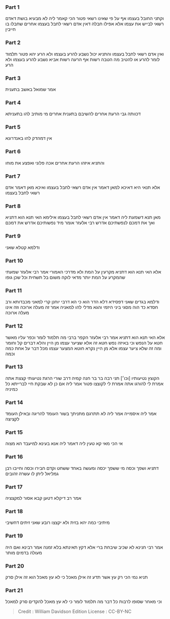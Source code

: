 
### Part 1
וקתני החובל בעצמו אף על פי שאינו רשאי פטור הכי קאמר ליה לא מבעיא בושת דאדם רשאי לבייש את עצמו אלא אפילו חבלה דאין אדם רשאי לחבל בעצמו אחרים שחבלו בו חייבין

### Part 2
ואין אדם רשאי לחבל בעצמו והתניא יכול נשבע להרע בעצמו ולא הרע יהא פטור תלמוד לומר להרע או להטיב מה הטבה רשות אף הרעה רשות אביא נשבע להרע בעצמו ולא הרע 

### Part 3
אמר שמואל באשב בתענית 

### Part 4
דכוותה גבי הרעת אחרים להשיבם בתענית אחרים מי מותיב להו בתעניתא 

### Part 5
אין דמהדק להו באנדרונא 

### Part 6
והתניא איזהו הרעת אחרים אכה פלוני ואפצע את מוחו 

### Part 7
אלא תנאי היא דאיכא למאן דאמר אין אדם רשאי לחבל בעצמו ואיכא מאן דאמר אדם רשאי לחבל בעצמו 

### Part 8
מאן תנא דשמעת ליה דאמר אין אדם רשאי לחבל בעצמו אילימא האי תנא הוא דתניא ואך את דמכם לנפשתיכם אדרש רבי אלעזר אומר מיד נפשותיכם אדרש את דמכם 

### Part 9
ודלמא קטלא שאני

### Part 10
אלא האי תנא הוא דתניא מקרעין על המת ולא מדרכי האמורי אמר רבי אלעזר שמעתי שהמקרע על המת יותר מדאי לוקה משום בל תשחית וכל שכן גופו 

### Part 11
ודלמא בגדים שאני דפסידא דלא הדר הוא כי הא דרבי יוחנן קרי למאני מכבדותא ורב חסדא כד הוה מסגי ביני היזמי והגא מדלי להו למאניה אמר זה מעלה ארוכה וזה אינו מעלה ארוכה

### Part 12
אלא האי תנא הוא דתניא אמר רבי אלעזר הקפר ברבי מה תלמוד לומר וכפר עליו מאשר חטא על הנפש וכי באיזה נפש חטא זה אלא שציער עצמו מן היין והלא דברים קל וחומר ומה זה שלא ציער עצמו אלא מן היין נקרא חוטא המצער עצמו מכל דבר על אחת כמה וכמה

### Part 13
הקוצץ נטיעותיו [וכו׳] תני רבה בר בר חנה קמיה דרב שורי הרגת נטיעותי קצצת אתה אמרת לי להורגו אתה אמרת לי לקוצצו פטור אמר ליה אם כן לא שבקת חיי לברייתא כל כמיניה 

### Part 14
אמר ליה איסמייה אמר ליה לא תתרגם מתניתך בשור העומד להריגה ובאילן העומד לקציצה 

### Part 15
אי הכי מאי קא טעין ליה דאמר ליה אנא בעינא למיעבד הא מצוה 

### Part 16
דתניא ושפך וכסה מי ששפך יכסה ומעשה באחד ששחט וקדם חבירו וכסה וחייבו רבן גמליאל ליתן לו עשרה זהובים

### Part 17
אמר רב דיקלא דטען קבא אסור למקצציה 

### Part 18
מיתיבי כמה יהא בזית ולא יקצצו רובע שאני זיתים דחשיבי

### Part 19
אמר רבי חנינא לא שכיב שיבחת ברי אלא דקץ תאינתא בלא זמנה אמר רבינא ואם היה מעולה בדמים מותר 

### Part 20
תניא נמי הכי רק עץ אשר תדע זה אילן מאכל כי לא עץ מאכל הוא זה אילן סרק 

### Part 21
וכי מאחר שסופו לרבות כל דבר מה תלמוד לומר כי לא עץ מאכל להקדים סרק למאכל

>Credit : William Davidson Edition
>License : CC-BY-NC